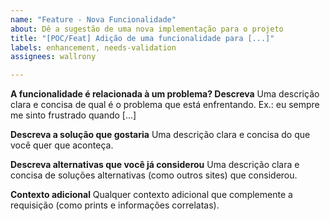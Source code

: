 ```yaml
---
name: "Feature - Nova Funcionalidade"
about: Dê a sugestão de uma nova implementação para o projeto
title: "[POC/Feat] Adição de uma funcionalidade para [...]"
labels: enhancement, needs-validation
assignees: wallrony

---
```


**A funcionalidade é relacionada à um problema? Descreva**
Uma descrição clara e concisa de qual é o problema que está enfrentando. Ex.: eu sempre me sinto frustrado quando [...]

**Descreva a solução que gostaria**
Uma descrição clara e concisa do que você quer que aconteça.

**Descreva alternativas que você já considerou**
Uma descrição clara e concisa de soluções alternativas (como outros sites) que considerou.

**Contexto adicional**
Qualquer contexto adicional que complemente a requisição (como prints e informações correlatas).
